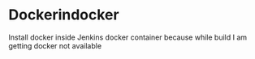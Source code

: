 # Dockerindocker
Install docker inside Jenkins docker container because while build I am getting docker not available
